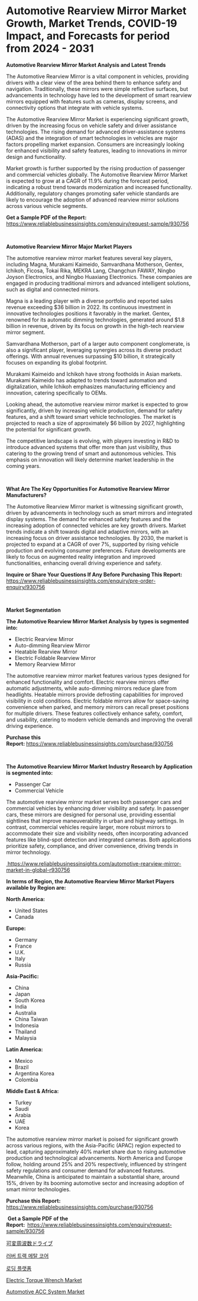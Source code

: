 <p><h1>Automotive Rearview Mirror Market Growth, Market Trends, COVID-19 Impact, and Forecasts for period from 2024 - 2031</h1></p><p><strong>Automotive Rearview Mirror Market Analysis and Latest Trends</strong></p>
<p><p>The Automotive Rearview Mirror is a vital component in vehicles, providing drivers with a clear view of the area behind them to enhance safety and navigation. Traditionally, these mirrors were simple reflective surfaces, but advancements in technology have led to the development of smart rearview mirrors equipped with features such as cameras, display screens, and connectivity options that integrate with vehicle systems.</p><p>The Automotive Rearview Mirror Market is experiencing significant growth, driven by the increasing focus on vehicle safety and driver assistance technologies. The rising demand for advanced driver-assistance systems (ADAS) and the integration of smart technologies in vehicles are major factors propelling market expansion. Consumers are increasingly looking for enhanced visibility and safety features, leading to innovations in mirror design and functionality.</p><p>Market growth is further supported by the rising production of passenger and commercial vehicles globally. The Automotive Rearview Mirror Market is expected to grow at a CAGR of 11.9% during the forecast period, indicating a robust trend towards modernization and increased functionality. Additionally, regulatory changes promoting safer vehicle standards are likely to encourage the adoption of advanced rearview mirror solutions across various vehicle segments.</p></p>
<p><strong>Get a Sample PDF of the Report:&nbsp;</strong> <a href="https://www.reliablebusinessinsights.com/enquiry/request-sample/930756">https://www.reliablebusinessinsights.com/enquiry/request-sample/930756</a></p>
<p>&nbsp;</p>
<p><strong>Automotive Rearview Mirror Major Market Players</strong></p>
<p><p>The automotive rearview mirror market features several key players, including Magna, Murakami Kaimeido, Samvardhana Motherson, Gentex, Ichikoh, Ficosa, Tokai Rika, MEKRA Lang, Changchun FAWAY, Ningbo Joyson Electronics, and Ningbo Huaxiang Electronics. These companies are engaged in producing traditional mirrors and advanced intelligent solutions, such as digital and connected mirrors.</p><p>Magna is a leading player with a diverse portfolio and reported sales revenue exceeding $36 billion in 2022. Its continuous investment in innovative technologies positions it favorably in the market. Gentex, renowned for its automatic dimming technologies, generated around $1.8 billion in revenue, driven by its focus on growth in the high-tech rearview mirror segment.</p><p>Samvardhana Motherson, part of a larger auto component conglomerate, is also a significant player, leveraging synergies across its diverse product offerings. With annual revenues surpassing $10 billion, it strategically focuses on expanding its global footprint.</p><p>Murakami Kaimeido and Ichikoh have strong footholds in Asian markets. Murakami Kaimeido has adapted to trends toward automation and digitalization, while Ichikoh emphasizes manufacturing efficiency and innovation, catering specifically to OEMs.</p><p>Looking ahead, the automotive rearview mirror market is expected to grow significantly, driven by increasing vehicle production, demand for safety features, and a shift toward smart vehicle technologies. The market is projected to reach a size of approximately $6 billion by 2027, highlighting the potential for significant growth.</p><p>The competitive landscape is evolving, with players investing in R&D to introduce advanced systems that offer more than just visibility, thus catering to the growing trend of smart and autonomous vehicles. This emphasis on innovation will likely determine market leadership in the coming years.</p></p>
<p>&nbsp;</p>
<p><strong>What Are The Key Opportunities For Automotive Rearview Mirror Manufacturers?</strong></p>
<p><p>The Automotive Rearview Mirror market is witnessing significant growth, driven by advancements in technology such as smart mirrors and integrated display systems. The demand for enhanced safety features and the increasing adoption of connected vehicles are key growth drivers. Market trends indicate a shift towards digital and adaptive mirrors, with an increasing focus on driver assistance technologies. By 2030, the market is projected to expand at a CAGR of over 7%, supported by rising vehicle production and evolving consumer preferences. Future developments are likely to focus on augmented reality integration and improved functionalities, enhancing overall driving experience and safety.</p></p>
<p><strong>Inquire or Share Your Questions If Any Before Purchasing This Report:</strong> <a href="https://www.reliablebusinessinsights.com/enquiry/pre-order-enquiry/930756">https://www.reliablebusinessinsights.com/enquiry/pre-order-enquiry/930756</a></p>
<p>&nbsp;</p>
<p><strong>Market Segmentation</strong></p>
<p><strong>The Automotive Rearview Mirror Market Analysis by types is segmented into:</strong></p>
<p><ul><li>Electric Rearview Mirror</li><li>Auto-dimming Rearview Mirror</li><li>Heatable Rearview Mirror</li><li>Electric Foldable Rearview Mirror</li><li>Memory Rearview Mirror</li></ul></p>
<p><p>The automotive rearview mirror market features various types designed for enhanced functionality and comfort. Electric rearview mirrors offer automatic adjustments, while auto-dimming mirrors reduce glare from headlights. Heatable mirrors provide defrosting capabilities for improved visibility in cold conditions. Electric foldable mirrors allow for space-saving convenience when parked, and memory mirrors can recall preset positions for multiple drivers. These features collectively enhance safety, comfort, and usability, catering to modern vehicle demands and improving the overall driving experience.</p></p>
<p><strong>Purchase this Report:&nbsp;</strong><a href="https://www.reliablebusinessinsights.com/purchase/930756">https://www.reliablebusinessinsights.com/purchase/930756</a></p>
<p>&nbsp;</p>
<p><strong>The Automotive Rearview Mirror Market Industry Research by Application is segmented into:</strong></p>
<p><ul><li>Passenger Car</li><li>Commercial Vehicle</li></ul></p>
<p><p>The automotive rearview mirror market serves both passenger cars and commercial vehicles by enhancing driver visibility and safety. In passenger cars, these mirrors are designed for personal use, providing essential sightlines that improve maneuverability in urban and highway settings. In contrast, commercial vehicles require larger, more robust mirrors to accommodate their size and visibility needs, often incorporating advanced features like blind-spot detection and integrated cameras. Both applications prioritize safety, compliance, and driver convenience, driving trends in mirror technology.</p></p>
<p><a href="https://www.reliablebusinessinsights.com/automotive-rearview-mirror-market-in-global-r930756">&nbsp;https://www.reliablebusinessinsights.com/automotive-rearview-mirror-market-in-global-r930756</a></p>
<p><strong>In terms of Region, the Automotive Rearview Mirror Market Players available by Region are:</strong></p>
<p>
    <p> <strong> North America: </strong>
        <ul>
            <li>United States</li>
            <li>Canada</li>
        </ul>
        </p> 
    <p> <strong> Europe: </strong>
        <ul>
            <li>Germany</li>
            <li>France</li>
            <li>U.K.</li>
            <li>Italy</li>
            <li>Russia</li>
        </ul>
        </p> 
    <p> <strong> Asia-Pacific: </strong>
        <ul>
            <li>China</li>
            <li>Japan</li>
            <li>South Korea</li>
            <li>India</li>
            <li>Australia</li>
            <li>China Taiwan</li>
            <li>Indonesia</li>
            <li>Thailand</li>
            <li>Malaysia</li>
        </ul>
        </p> 
    <p> <strong> Latin America: </strong>
        <ul>
            <li>Mexico</li>
            <li>Brazil</li>
            <li>Argentina Korea</li>
            <li>Colombia</li>
        </ul>
        </p> 
    <p> <strong> Middle East & Africa: </strong>
        <ul>
            <li>Turkey</li>
            <li>Saudi</li>
            <li>Arabia</li>
            <li>UAE</li>
            <li>Korea</li>
        </ul>
    </p>
    </p>
<p><p>The automotive rearview mirror market is poised for significant growth across various regions, with the Asia-Pacific (APAC) region expected to lead, capturing approximately 40% market share due to rising automotive production and technological advancements. North America and Europe follow, holding around 25% and 20% respectively, influenced by stringent safety regulations and consumer demand for advanced features. Meanwhile, China is anticipated to maintain a substantial share, around 15%, driven by its booming automotive sector and increasing adoption of smart mirror technologies.</p></p>
<p><strong>Purchase this Report: </strong><a href="https://www.reliablebusinessinsights.com/purchase/930756">https://www.reliablebusinessinsights.com/purchase/930756</a></p>
<p>&nbsp;<strong>Get a Sample PDF of the Report:&nbsp;&nbsp;</strong><a href="https://www.reliablebusinessinsights.com/enquiry/request-sample/930756">https://www.reliablebusinessinsights.com/enquiry/request-sample/930756</a></p>
<p><strong></strong></p>
<p><p><a href="https://medium.com/@harper17bmoles/variable-frequencies-drives-market-%E3%81%AF-%E3%82%B3%E3%82%B9%E3%83%88%E7%AE%A1%E7%90%86%E3%81%A8%E5%8A%B9%E7%8E%87%E5%90%91%E4%B8%8A%E3%82%92%E5%84%AA%E5%85%88%E3%81%97%E3%81%BE%E3%81%99-%E3%81%95%E3%82%89%E3%81%AB-%E5%A0%B1%E5%91%8A%E6%9B%B8%E3%81%AF%E5%B8%82%E5%A0%B4%E3%81%AE%E9%9C%80%E8%A6%81%E9%9D%A2%E3%81%A8%E4%BE%9B%E7%B5%A6%E9%9D%A2%E3%81%AE%E4%B8%A1%E6%96%B9%E3%82%92%E3%82%AB%E3%83%90%E3%83%BC%E3%81%97%E3%81%A6%E3%81%84%E3%81%BE%E3%81%99-variable-36a7ac4572e2">可変周波数ドライブ</a></p><p><a href="https://medium.com/@sskccayi85/%EC%84%B8%EA%B3%84-rubber-track-metal-core-market-%EC%9D%80-2024%EC%97%90%EC%84%9C-2031%EB%A1%9C-%EC%97%B0%ED%8F%89%EA%B7%A0-%EC%A6%9D%EA%B0%80%EC%9C%A8%EC%9D%84-%EB%B3%B4%EC%9D%BC-%EA%B2%83%EC%9C%BC%EB%A1%9C-%EC%98%88%EC%83%81%EB%90%A9%EB%8B%88%EB%8B%A4-ff49dfa7da54?postPublishedType=initial">러버 트랙 메탈 코어</a></p><p><a href="https://medium.com/@walid_yasin/loading-platform-market-%EC%9D%98-%EA%B8%80%EB%A1%9C%EB%B2%8C-%EC%8B%9C%EC%9E%A5-%EA%B0%9C%EC%9A%94%EB%8A%94-%EC%A0%84-%EC%84%B8%EA%B3%84-%EB%B0%8F-%EC%A3%BC%EC%9A%94-%EC%8B%9C%EC%9E%A5%EC%9D%98-%EC%82%B0%EC%97%85%EC%97%90-%EC%98%81%ED%96%A5%EC%9D%84-%EB%AF%B8%EC%B9%98%EB%8A%94-%EC%A3%BC%EC%9A%94-%ED%8A%B8%EB%A0%8C%EB%93%9C%EC%97%90-%EB%8C%80%ED%95%9C-%EB%8F%85%ED%8A%B9%ED%95%9C-%EA%B4%80%EC%A0%90%EC%9D%84-%EC%A0%9C%EA%B3%B5%ED%95%A9%EB%8B%88%EB%8B%A4-ee31e475e84b">로딩 플랫폼</a></p><p><a href="https://medium.com/@paulcormier1971/the-electric-torque-wrench-market-has-experienced-impressive-growth-in-recent-years-expanding-b958c65d32c3">Electric Torque Wrench Market</a></p><p><a href="https://github.com/NancyAlvarado586/Market-Research-Report-List-1/blob/main/automotive-acc-system-market.md">Automotive ACC System Market</a></p></p>